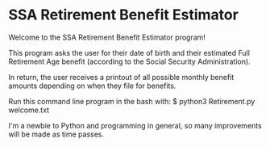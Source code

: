 # SSA Retirement Benefit Estimator

Welcome to the SSA Retirement Benefit Estimator program!

This program asks the user for their date of birth and
their estimated Full Retirement Age benefit (according
to the Social Security Administration).

In return, the user receives a printout of all possible
monthly benefit amounts depending on when they file
for benefits.

Run this command line program in the bash with:
$ python3 Retirement.py welcome.txt

I'm a newbie to Python and programming in general, so
many improvements will be made as time passes.
